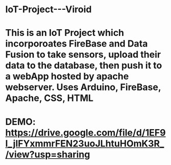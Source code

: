 # IoT-Project---Viroid
# This is an IoT Project which incorporoates FireBase and Data Fusion to take sensors, upload their data to the database, then push it to a webApp hosted by apache webserver. Uses Arduino, FireBase, Apache, CSS, HTML
# DEMO: https://drive.google.com/file/d/1EF9l_jlFYxmmrFEN23uoJLhtuHOmK3R_/view?usp=sharing

